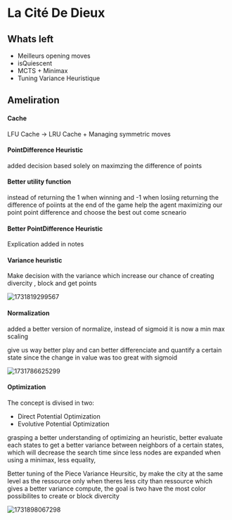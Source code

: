 # La Cité De Dieux

## Whats left

* Meilleurs opening moves
* isQuiescent
* MCTS + Minimax
* Tuning Variance Heuristique

## Ameliration

#### Cache

LFU Cache -> LRU  Cache + Managing symmetric moves

#### PointDifference Heuristic

added decision based solely on maximzing the difference of points

#### Better utility function

instead of returning the 1 when winning and -1 when losiing returning the difference of poiints at the end of the game help the agent maximizing our point point difference and choose the best out come scneario

#### Better PointDifference Heuristic

Explication added in notes

#### Variance heuristic

Make decision with the variance which increase our chance of creating divercity , block and get points

![1731819299567](image/README/1731819299567.png)

#### Normalization

added a better version of normalize, instead of sigmoid it is now a min max scaling

give us way better play and can better differenciate and quantify a certain state since the change in value was too great with sigmoid

![1731786625299](image/README/1731786625299.png)

#### Optimization

The concept is divised in two:

* Direct Potential Optimization
* Evolutive Potential Optimization

grasping a better understanding of optimizing an heuristic, better evaluate each states to get a better variance between neighbors of a certain states, which will decrease the search time since less nodes are expanded when using a minimax, less equality,

Better tuning of the Piece Variance Heursitic, by make the city at the same level as the ressource  only when theres less city than ressource which gives a better variance compute, the goal is two have the most color possibilites to create or block divercity

![1731898067298](image/README/1731898067298.png)
